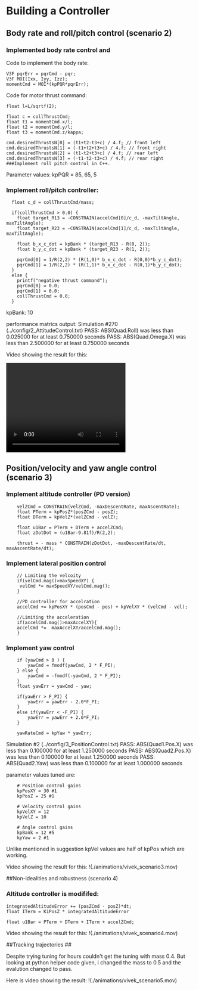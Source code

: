 # Building a Controller #

## Body rate and roll/pitch control (scenario 2) ##
### Implemented body rate control and ###

Code to implement the body rate:

	V3F pqrErr = pqrCmd - pqr;
	V3F MOI(Ixx, Iyy, Izz);
	momentCmd = MOI*(kpPQR*pqrErr);

Code for motor thrust command:

	float l=L/sqrtf(2);
		
	float c = collThrustCmd;
	float t1 = momentCmd.x/l;
	float t2 = momentCmd.y/l;
	float t3 = momentCmd.z/kappa;
		
	cmd.desiredThrustsN[0] = (t1+t2-t3+c) / 4.f; // front left
	cmd.desiredThrustsN[1] = (-t1+t2+t3+c) / 4.f; // front right
	cmd.desiredThrustsN[2] = (t1-t2+t3+c) / 4.f; // rear left
	cmd.desiredThrustsN[3] = (-t1-t2-t3+c) / 4.f; // rear right
	###Implement roll pitch control in C++.

Parameter values: kpPQR = 85, 65, 5

### Implement roll/pitch controller: ###

	  float c_d = collThrustCmd/mass;
	        
	  if(collThrustCmd > 0.0) {
	    float target_R13 = -CONSTRAIN(accelCmd[0]/c_d, -maxTiltAngle, maxTiltAngle); 
	    float target_R23 = -CONSTRAIN(accelCmd[1]/c_d, -maxTiltAngle, maxTiltAngle); 

	    float b_x_c_dot = kpBank * (target_R13 - R(0, 2));
	    float b_y_c_dot = kpBank * (target_R23 - R(1, 2));
		
	    pqrCmd[0] = 1/R(2,2) * (R(1,0)* b_x_c_dot - R(0,0)*b_y_c_dot);
	    pqrCmd[1] = 1/R(2,2) * (R(1,1)* b_x_c_dot - R(0,1)*b_y_c_dot); 
	  }
	  else {
	    printf("negative thrust command");
	    pqrCmd[0] = 0.0;
	    pqrCmd[1] = 0.0;
	    collThrustCmd = 0.0;
	  }
	
kpBank: 10

performance matrics output:
	Simulation #270 (../config/2_AttitudeControl.txt)
	PASS: ABS(Quad.Roll) was less than 0.025000 for at least 0.750000 seconds
	PASS: ABS(Quad.Omega.X) was less than 2.500000 for at least 0.750000 seconds

Video showing the result for this:

<video width="320" height="240" controls>
  <source src="./animations/vivek_scenario2.mov" type="video/mp4">
</video>




## Position/velocity and yaw angle control (scenario 3) ##

### Implement altitude controller (PD version) ###

		velZCmd = CONSTRAIN(velZCmd, -maxDescentRate, maxAscentRate);
		float PTerm = kpPosZ*(posZCmd - posZ);
		float DTerm = kpVelZ*(velZCmd - velZ);
		
		float u1Bar = PTerm + DTerm + accelZCmd;
		float zDotDot = (u1Bar-9.81f)/R(2,2);
			
		thrust = - mass * CONSTRAIN(zDotDot, -maxDescentRate/dt, maxAscentRate/dt);


### Implement lateral position control ###

		// Limiting the velcoity
		if(velCmd.mag()>maxSpeedXY) {
		 velCmd *= maxSpeedXY/velCmd.mag();
		} 
		
		//PD controller for accelration
		accelCmd += kpPosXY * (posCmd - pos) + kpVelXY * (velCmd - vel);
		
		//Limiting the acceleration
		if(accelCmd.mag()>maxAccelXY){
		accelCmd *=  maxAccelXY/accelCmd.mag();
		}


### Implement yaw control ###

		if (yawCmd > 0 ) {
	    	yawCmd = fmodf(yawCmd, 2 * F_PI);
	  	} else {
	    	yawCmd = -fmodf(-yawCmd, 2 * F_PI);
	  	}
	 	float yawErr = yawCmd - yaw;
		
	  	if(yawErr > F_PI) {
	    	yawErr = yawErr - 2.0*F_PI;
	  	}
	  	else if(yawErr < -F_PI) {
	    	yawErr = yawErr + 2.0*F_PI;
	  	}
		
	  	yawRateCmd = kpYaw * yawErr;


Simulation #2 (../config/3_PositionControl.txt)
PASS: ABS(Quad1.Pos.X) was less than 0.100000 for at least 1.250000 seconds
PASS: ABS(Quad2.Pos.X) was less than 0.100000 for at least 1.250000 seconds
PASS: ABS(Quad2.Yaw) was less than 0.100000 for at least 1.000000 seconds

parameter values tuned are:

		# Position control gains
		kpPosXY = 30 #1
		kpPosZ = 25 #1

		# Velocity control gains
		kpVelXY = 12
		kpVelZ = 10

		# Angle control gains
		kpBank = 12 #5
		kpYaw = 2 #1

Unlike mentioned in suggestion kpVel values are half of kpPos which are working. 


Video showing the result for this:
!(./animations/vivek_scenario3.mov) 

##Non-idealities and robustness (scenario 4)

### Altitude controller is modififed:

	integratedAltitudeError += (posZCmd - posZ)*dt;
	float ITerm = KiPosZ * integratedAltitudeError
		
	float u1Bar = PTerm + DTerm + ITerm + accelZCmd;


Video showing the result for this:
!(./animations/vivek_scenario4.mov) 


##Tracking trajectories ##

Despite trying tuning for hours couldn't get the tuning with mass 0.4. But looking at python helper code given, i changed the mass to 0.5 and the evalution changed to pass.

Here is video showing the result:
!(./animations/vivek_scenario5.mov) 


